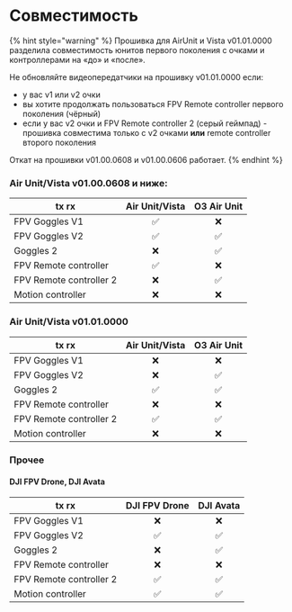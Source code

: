 # Совместимость

{% hint style="warning" %}
Прошивка для AirUnit и Vista v01.01.0000 разделила совместимость юнитов первого поколения с очками и контроллерами на «до» и «после». &#x20;

Не обновляйте видеопередатчики на прошивку v01.01.0000 если:

* у вас v1 или v2 очки
* вы хотите продолжать пользоваться FPV Remote controller первого поколения (чёрный)
* если у вас v2 очки и FPV Remote controller 2 (серый геймпад) - прошивка совместима только с v2 очками **или** remote controller второго поколения

Откат на прошивки v01.00.0608 и v01.00.0606 работает.
{% endhint %}

### &#x20;Air Unit/Vista v01.00.0608 и ниже:

| tx rx                   |  Air Unit/Vista | O3 Air Unit |
| ----------------------- | :-------------: | :---------: |
| FPV Goggles V1          |        ✅        |      ❌      |
| FPV Goggles V2          |        ✅        |      ✅      |
| Goggles 2               |        ❌        |      ✅      |
| FPV Remote controller   |        ✅        |      ❌      |
| FPV Remote controller 2 |        ❌        |      ✅      |
| Motion controller       |        ❌        |      ❌      |

### Air Unit/Vista v01.01.0000

| tx rx                   |  Air Unit/Vista | O3 Air Unit |
| ----------------------- | :-------------: | :---------: |
| FPV Goggles V1          |        ❌        |      ❌      |
| FPV Goggles V2          |        ❌        |      ✅      |
| Goggles 2               |        ✅        |      ✅      |
| FPV Remote controller   |        ❌        |      ❌      |
| FPV Remote controller 2 |        ✅        |      ✅      |
| Motion controller       |        ❌        |      ❌      |

### Прочее

#### DJI FPV Drone, DJI Avata

|  tx rx                  | DJI FPV Drone | DJI Avata |
| ----------------------- | :-----------: | :-------: |
| FPV Goggles V1          |       ❌       |     ❌     |
| FPV Goggles V2          |       ✅       |     ✅     |
| Goggles 2               |       ❌       |     ✅     |
| FPV Remote controller   |       ❌       |     ❌     |
| FPV Remote controller 2 |       ✅       |     ✅     |
| Motion controller       |       ✅       |     ✅     |

